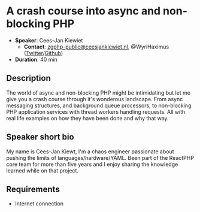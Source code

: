 # A crash course into async and non-blocking PHP

- __Speaker__: Cees-Jan Kiewiet
  - __Contact__: zgphp-public@ceesjankiewiet.nl, @WyriHaximus ([Twitter](https://twitter.com/WyriHaximus)/[Github](https://github.com/WyriHaximus))
- __Duration__: 40 min

## Description

The world of async and non-blocking PHP might be intimidating but let me give you a 
crash course through it's wonderous landscape. From async messaging structures, and 
background queue processors, to non-blocking PHP application services with thread 
workers handling requests. All with real life examples on how they have been done 
and why that way.


## Speaker short bio

My name is Cees-Jan Kiewt, I'm a chaos engineer passionate about pushing the limits of languages/hardware/YAML. Been part of the ReactPHP core 
team for more than five years and I enjoy sharing the knowledge learned while on that project.

## Requirements
- Internet connection
